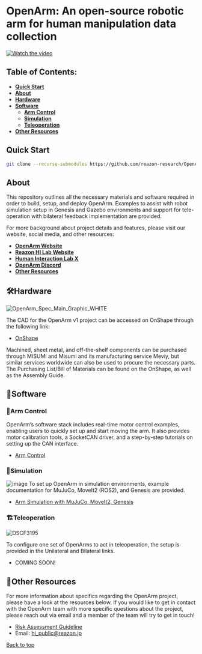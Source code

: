 # OpenArm: An open-source robotic arm for human manipulation data collection

[![Watch the video](https://img.youtube.com/vi/YOUTUBE_VIDEO_ID/0.jpg)](https://www.youtube.com/watch?v=2-Au7Sc0uKw)

## Table of Contents:
* [**Quick Start**](#Quick-Start)
* [**About**](#About)
* [**Hardware**](#Hardware)
* [**Software**](#Software)
  * [**Arm Control**](#Arm-Control)
  * [**Simulation**](#Simulation)
  * [**Teleoperation**](#Teleoperation)
* [**Other Resources**](#Other-Resources) 

## Quick Start

```sh
git clone --recurse-submodules https://github.com/reazon-research/OpenArm.git
```

## About

This repository outlines all the necessary materials and software required in order to build, setup, and deploy OpenArm. Examples to assist with robot simulation setup in Genesis and Gazebo environments and support for tele-operation with bilateral feedback implementation are provided.

For more background about project details and features, please visit our website, social media, and other resources:
- [**OpenArm Website**](https://private-reazon.notion.site/OpenArm-113446ca7f73805fa06cd8d24315122b)
- [**Reazon HI Lab Website**](https://www.hilab.jp/Reazon-Human-Interaction-Lab-113446ca7f7381a987f4f091d3f62dd5)
- [**Human Interaction Lab X**](https://x.com/reazonhilab)
- [**OpenArm Discord**](https://discord.gg/K6kmFzXagm)
- [**Other Resources**](#Other-Resources)

## 🛠️Hardware
![OpenArm_Spec_Main_Graphic_WHITE](https://github.com/user-attachments/assets/899f0c82-6bc5-4f3b-a9a4-b341e68127cd)


The CAD for the OpenArm v1 project can be accessed on OnShape through the following link: 
- [OnShape](https://cad.onshape.com/documents/b4c9f28b9b00f7d40a1a4250/w/fe370058f6ecce02af3b0093/e/c7e7f88d1c11b5ea0a83ba7c?renderMode=0&uiState=67b590ed2d89b65cc3bf2317)

Machined, sheet metal, and off-the-shelf components can be purchased through MISUMi and Misumi and its manufacturing service Meviy, but similar services worldwide can also be used to procure the necessary parts. The Purchasing List/Bill of Materials can be found on the OnShape, as well as the Assembly Guide. 

## 💾Software

### 🦾Arm Control
OpenArm’s software stack includes real-time motor control examples, enabling users to quickly set up and start moving the arm. It also provides motor calibration tools, a SocketCAN driver, and a step-by-step tutorials on setting up the CAN interface.
- [Arm Control](https://github.com/reazon-research/OpenArm/tree/main/software/arm_control)

### 🤖Simulation
![image](https://github.com/user-attachments/assets/38d35919-a526-4636-9b34-b4b4ad11a32e)
To set up OpenArm in simulation environments, example documentation for MuJuCo, MoveIt2 (ROS2), and Genesis are provided.

- [Arm Simulation with MuJuCo, MoveIt2, Genesis](https://github.com/reazon-research/openarm-simulation)

### 🏗️Teleoperation
![DSCF3195](https://github.com/user-attachments/assets/6bb219fa-276f-46a6-8c31-756a8cbc19bb)

To configure one set of OpenArms to act in teleoperation, the setup is provided in the Unilateral and Bilateral links.
- COMING SOON!

## 📠Other Resources

For more information about specifics regarding the OpenArm project, please have a look at the resources below. If you would like to get in contact with the OpenArm team with more specific questions about the project, please reach out via email and a member of the team will try to get in touch!
- [Risk Assessment Guideline](https://docs.google.com/spreadsheets/d/11ayqCXhusLvExf8lalkxcZMikRYgav0Hl6p7CVpsXZ8/edit?usp=sharing)
- Email: [hi_public@reazon.jp](hi_public@reazon.jp)

<a href="#top">Back to top</a>
